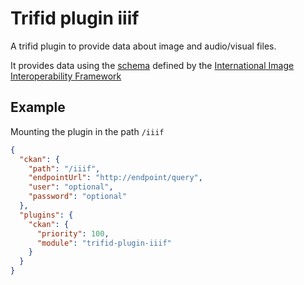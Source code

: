 # Trifid plugin iiif

A trifid plugin to provide data about image and audio/visual files.

It provides data using the [schema](https://iiif.io/api/presentation/3/context.json) defined by the [International Image Interoperability Framework](https://iiif.io)


## Example

Mounting the plugin in the path `/iiif`

```json
{
  "ckan": {
    "path": "/iiif",
    "endpointUrl": "http://endpoint/query",
    "user": "optional",
    "password": "optional"
  },
  "plugins": {
    "ckan": {
      "priority": 100,
      "module": "trifid-plugin-iiif"
    }
  }
}
```
